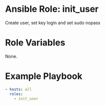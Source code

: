 # Ansible Role: init_user
Create user, set key login and set sudo nopass
#  Role Variables
None.
# Example Playbook
```yml
- hosts: all
  roles:
    - init_user
```


